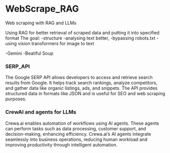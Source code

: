 # WebScrape_RAG
Web scraping with RAG and LLMs

Using RAG for better retrieval of scraped data and putting it into specified format
The goal:
-structure
-analysing text better,
-bypassing robots.txt 
-using vision transformers for image to text

-Gemini
-Beatiful Soup    
### SERP_API
The Google SERP API allows developers to access and retrieve search results from Google. It helps track search rankings, analyze competitors, and gather data like organic listings, ads, and snippets. The API provides structured data in formats like JSON and is useful for SEO and web scraping purposes.

### CrewAI and agents for LLMs
Crewa.ai enables automation of workflows using AI agents. These agents can perform tasks such as data processing, customer support, and decision-making, enhancing efficiency. Crewa.ai’s AI agents integrate seamlessly into business operations, reducing human workload and improving productivity through intelligent automation.
